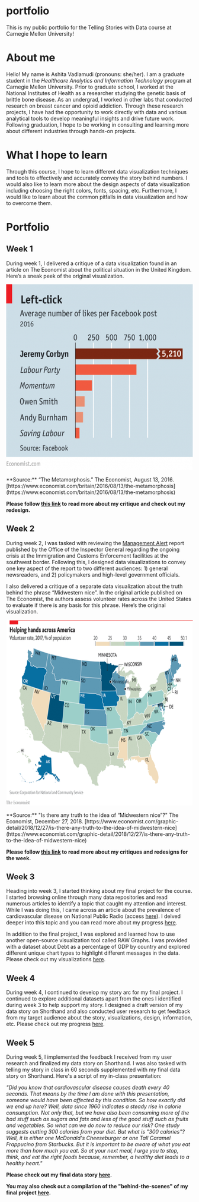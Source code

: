 # portfolio
This is my public portfolio for the Telling Stories with Data course at Carnegie Mellon University!

# About me
Hello! My name is Ashita Vadlamudi (pronouns: she/her). I am a graduate student in the *Healthcare Analytics and Information Technology* program at Carnegie Mellon University. Prior to graduate school, I worked at the National Institutes of Health as a researcher studying the genetic basis of brittle bone disease. As an undergrad, I worked in other labs that conducted research on breast cancer and opioid addiction. Through these research projects, I have had the opportunity to work directly with data and various analytical tools to develop meaningful insights and drive future work. Following graduation, I hope to be working in consulting and learning more about different industries through hands-on projects. 

# What I hope to learn
Through this course, I hope to learn different data visualization techniques and tools to effectively and accurately convey the story behind numbers. I would also like to learn more about the design aspects of data visualization including choosing the right colors, fonts, spacing, etc. Furthermore, I would like to learn about the common pitfalls in data visualization and how to overcome them. 

# Portfolio

## Week 1
During week 1, I delivered a critique of a data visualization found in an article on The Economist about the political situation in the United Kingdom. Here’s a sneak peek of the original visualization.

<p align="center">
 <img src="UKpolitics.png" data-canonical-src="c2.png" width="600" height="500" />
</p>
**Source:** “The Metamorphosis.” The Economist, August 13, 2016. [https://www.economist.com/britain/2016/08/13/the-metamorphosis](https://www.economist.com/britain/2016/08/13/the-metamorphosis)

**Please follow [this link](/Week1.md) to read more about my critique and check out my redesign.**

## Week 2
During week 2, I was tasked with reviewing the [Management Alert](https://www.oig.dhs.gov/sites/default/files/assets/Mga/2019/oig-19-51-jul19.pdf) report published by the Office of the Inspector General regarding the ongoing crisis at the Immigration and Customs Enforcement facilities at the southwest border. Following this, I designed data visualizations to convey one key aspect of the report to two different audiences: 1) general newsreaders, and 2) policymakers and high-level government officials. 

I also delivered a critique of a separate data visualization about the truth behind the phrase “Midwestern nice”. In the original article published on The Economist, the authors assess volunteer rates across the United States to evaluate if there is any basis for this phrase. Here’s the original visualization.

<p align="center">
 <img src="wk2.png" data-canonical-src="c2.png" width="600" height="500" />
</p>
**Source:** "Is there any truth to the idea of “Midwestern nice”?" The Economist, December 27, 2018. [https://www.economist.com/graphic-detail/2018/12/27/is-there-any-truth-to-the-idea-of-midwestern-nice](https://www.economist.com/graphic-detail/2018/12/27/is-there-any-truth-to-the-idea-of-midwestern-nice)

**Please follow [this link](/Week2.md) to read more about my critiques and redesigns for the week.**

## Week 3
Heading into week 3, I started thinking about my final project for the course. I started browsing online through many data repositories and read numerous articles to identify a topic that caught my attention and interest. While I was doing this, I came across an article about the prevalence of cardiovascular disease on National Public Radio (access [here](https://www.npr.org/sections/thesalt/2019/07/11/740895106/cutting-just-300-calories-per-day-may-keep-your-heart-healthy)). I delved deeper into this topic and you can read more about my progress [here](/final_project_Ashita.md).

In addition to the final project, I was explored and learned how to use another open-source visualization tool called RAW Graphs. I was provided with a dataset about Debt as a percentage of GDP by country and explored different unique chart types to highlight different messages in the data. Please check out my visualizations [here](/dataviz2.md).

## Week 4
During week 4, I continued to develop my story arc for my final project. I continued to explore additional datasets apart from the ones I identified during week 3 to help support my story. I designed a draft version of my data story on Shorthand and also conducted user research to get feedback from my target audience about the story, visualizations, design, information, etc. Please check out my progress [here](/final_project_Ashita_pt2.md). 

## Week 5
During week 5, I implemented the feedback I received from my user research and finalized my data story on Shorthand. I was also tasked with telling my story in class in 60 seconds supplemented with my final data story on Shorthand. Here's a script of my in-class presentation: 

*"Did you know that cardiovascular disease causes death every 40 seconds. That means by the time I am done with this presentation, someone would have been affected by this condition. So how exactly did we end up here? Well, data since 1960 indicates a steady rise in calorie consumption. Not only that, but we have also been consuming more of the bad stuff such as sugars and fats and less of the good stuff such as fruits and vegetables. So what can we do now to reduce our risk? One study suggests cutting 300 calories from your diet. But what is "300 calories"? Well, it is either one McDonald's Cheeseburger or one Tall Caramel Frappucino from Starbucks. But it is important to be aware of what you eat more than how much you eat. So at your next meal, I urge you to stop, think, and eat the right foods because, remember, a healthy diet leads to a healthy heart."*

**Please check out my final data story [here](https://preview.shorthand.com/uC6eBRpQWEdTaCO0).**

**You may also check out a compilation of the "behind-the-scenes" of my final project [here](/final_project_Ashita_pt3.md).**
